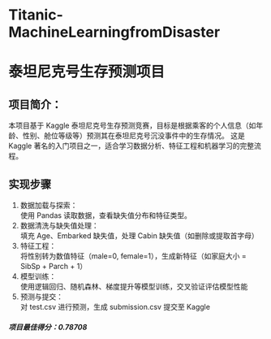 # Titanic-MachineLearningfromDisaster

# 泰坦尼克号生存预测项目

## 项目简介：

本项目基于 Kaggle 泰坦尼克号生存预测竞赛，目标是根据乘客的个人信息（如年龄、性别、舱位等级等）预测其在泰坦尼克号沉没事件中的生存情况。
这是 Kaggle 著名的入门项目之一，适合学习数据分析、特征工程和机器学习的完整流程。

## 实现步骤

1. 数据加载与探索：  
使用 Pandas 读取数据，查看缺失值分布和特征类型。
2. 数据清洗与缺失值处理：  
填充 Age、Embarked 缺失值，处理 Cabin 缺失值（如删除或提取首字母）
3. 特征工程：  
将性别转为数值特征（male=0, female=1），生成新特征（如家庭大小 = SibSp + Parch + 1）
4. 模型训练：  
使用逻辑回归、随机森林、梯度提升等模型训练，交叉验证评估模型性能
5. 预测与提交：  
对 test.csv 进行预测，生成 submission.csv 提交至 Kaggle

##### 项目最佳得分：0.78708
